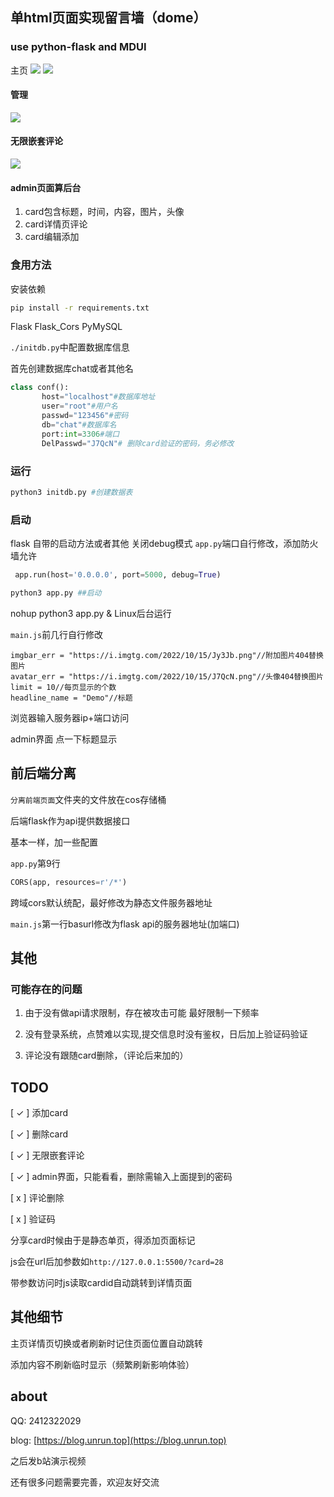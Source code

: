## 单html页面实现留言墙（dome）
### use python-flask and MDUI 
主页
![](https://i.imgtg.com/2022/10/17/JHljK.png)
![](https://i.imgtg.com/2022/10/17/JHYhB.png)
#### 管理
![](https://i.imgtg.com/2022/10/17/JHfRs.png)
#### 无限嵌套评论
![](https://i.imgtg.com/2022/10/17/JHjWa.png)
#### admin页面算后台

1. card包含标题，时间，内容，图片，头像
2. card详情页评论
3. card编辑添加

### 食用方法

安装依赖
```bash
pip install -r requirements.txt
```

Flask  Flask_Cors  PyMySQL

`./initdb.py`中配置数据库信息

首先创建数据库chat或者其他名
```python
class conf():
       host="localhost"#数据库地址
       user="root"#用户名
       passwd="123456"#密码
       db="chat"#数据库名
       port:int=3306#端口
       DelPasswd="J7QcN"# 删除card验证的密码，务必修改
```

### 运行
```bash
python3 initdb.py #创建数据表
```
### 启动
flask 自带的启动方法或者其他
关闭debug模式
`app.py`端口自行修改，添加防火墙允许
```python
 app.run(host='0.0.0.0', port=5000, debug=True)

```
```bash
python3 app.py ##启动
``` 
nohup python3 app.py & Linux后台运行

`main.js`前几行自行修改
```
imgbar_err = "https://i.imgtg.com/2022/10/15/Jy3Jb.png"//附加图片404替换图片
avatar_err = "https://i.imgtg.com/2022/10/15/J7QcN.png"//头像404替换图片
limit = 10//每页显示的个数
headline_name = "Demo"//标题
```

浏览器输入服务器ip+端口访问

admin界面 点一下标题显示

## 前后端分离
`分离前端页面`文件夹的文件放在cos存储桶

后端flask作为api提供数据接口

基本一样，加一些配置

`app.py`第9行
```python
CORS(app, resources=r'/*')
```
跨域cors默认统配，最好修改为静态文件服务器地址

`main.js`第一行basurl修改为flask api的服务器地址(加端口)


## 其他
### 可能存在的问题
1. 由于没有做api请求限制，存在被攻击可能
最好限制一下频率

2. 没有登录系统，点赞难以实现,提交信息时没有鉴权，日后加上验证码验证
3. 评论没有跟随card删除，（评论后来加的）
## TODO

[ ✓ ] 添加card

[ ✓ ] 删除card

[ ✓ ] 无限嵌套评论

[ ✓ ] admin界面，只能看看，删除需输入上面提到的密码

[ x ] 评论删除

[ x ] 验证码

分享card时候由于是静态单页，得添加页面标记

js会在url后加参数如`http://127.0.0.1:5500/?card=28`

带参数访问时js读取cardid自动跳转到详情页面

## 其他细节

主页详情页切换或者刷新时记住页面位置自动跳转

添加内容不刷新临时显示（频繁刷新影响体验）

## about

QQ: 2412322029

blog: [https://blog.unrun.top](https://blog.unrun.top)

之后发b站演示视频

还有很多问题需要完善，欢迎友好交流
